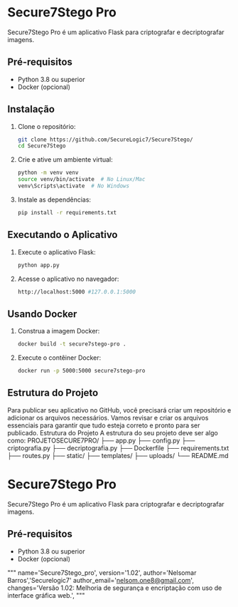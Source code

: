 # Secure7Stego Pro

Secure7Stego Pro é um aplicativo Flask para criptografar e decriptografar imagens.

## Pré-requisitos

- Python 3.8 ou superior
- Docker (opcional)

## Instalação

1. Clone o repositório:

    ```bash
    git clone https://github.com/SecureLogic7/Secure7Stego/
    cd Secure7Stego
    ```

2. Crie e ative um ambiente virtual:

    ```bash
    python -m venv venv
    source venv/bin/activate  # No Linux/Mac
    venv\Scripts\activate  # No Windows
    ```

3. Instale as dependências:

    ```bash
    pip install -r requirements.txt
    ```

## Executando o Aplicativo

1. Execute o aplicativo Flask:

    ```bash
    python app.py
    ```

2. Acesse o aplicativo no navegador:

    ```bash
    http://localhost:5000 #127.0.0.1:5000
    ```

## Usando Docker

1. Construa a imagem Docker:

    ```bash
    docker build -t secure7stego-pro .
    ```

2. Execute o contêiner Docker:

    ```bash
    docker run -p 5000:5000 secure7stego-pro
    ```

## Estrutura do Projeto

Para publicar seu aplicativo no GitHub, você precisará criar um repositório e adicionar os arquivos necessários. Vamos revisar e criar os arquivos essenciais para garantir que tudo esteja correto e pronto para ser publicado.
Estrutura do Projeto
A estrutura do seu projeto deve ser algo como:
PROJETOSECURE7PRO/
├── app.py
├── config.py
├── criptografia.py
├── decriptografia.py
├── Dockerfile
├── requirements.txt
├── routes.py
├── static/
├── templates/
├── uploads/
└── README.md

# Secure7Stego Pro

Secure7Stego Pro é um aplicativo Flask para criptografar e decriptografar imagens.

## Pré-requisitos

- Python 3.8 ou superior
- Docker (opcional)

"""
name='Secure7Stego_pro',
version='1.02',
author='Nelsomar Barros','Securelogic7'
author_email='nelsom.one8@gmail.com',
changes='Versão 1.02: Melhoria de segurança e encriptação com uso de interface gráfica web.',
"""
